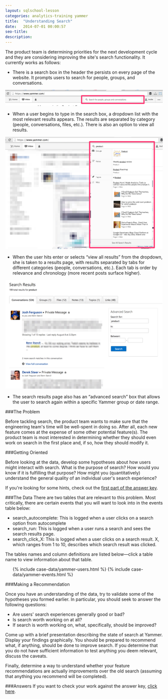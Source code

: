 ```yaml
---
layout: sqlschool-lesson
categories: analytics-training yammer
title:  "Understanding Search"
date:   2014-07-01 00:00:57
seo-title: 
description: 
---
```


The product team is determining priorities for the next development cycle and they are considering improving the site's search functionality. It currently works as follows:

* There is a search box in the header the persists on every page of the website. It prompts users to search for people, groups, and conversations.

<a href="/images/cases/yammer-search.png" class="with-caption image-link" title="Yammer's search bar">
  <img src="/images/cases/yammer-search.png" />  
</a>

* When a user begins to type in the search box, a dropdown list with the most relevant results appears. The results are separated by category (people, conversations, files, etc.). There is also an option to view all results.

<a href="/images/cases/yammer-search-autocomplete.png" class="with-caption image-link" title="Yammer's search auto-complete">
  <img src="/images/cases/yammer-search-autocomplete.png" />  
</a>

* When the user hits enter or selects “view all results” from the dropdown, she is taken to a results page, with results separated by tabs for different categories (people, conversations, etc.). Each tab is order by relevance and chronology (more recent posts surface higher).

<a href="/images/cases/yammer-search-results.png" class="with-caption image-link" title="Yammer's detailed search results">
  <img src="/images/cases/yammer-search-results.png" />  
</a>

* The search results page also has an “advanced search” box that allows the user to search again within a specific Yammer group or date range.

###The Problem

Before tackling search, the product team wants to make sure that the engineering team's time will be well-spent in doing so. After all, each new feature comes at the expense of some other potential feature(s). The product team is most interested in determining whether they should even work on search in the first place and, if so, how they should modify it.

###Getting Oriented

Before looking at the data, develop some hypotheses about how users might interact with search. What is the purpose of search? How would you know if it is fulfilling that purpose? How might you (quantitatively) understand the general quality of an individual user's search experience?

If you're looking for some hints, check out the [first part of the answer key](answers/understanding-search-answers.html).

###The Data
There are two tables that are relevant to this problem. Most critically, there are certain events that you will want to look into in the events table below:

* search\_autocomplete: This is logged when a user clicks on a search option from autocomplete
* search\_run: This is logged when a user runs a search and sees the search results page.
* search\_click\_X: This is logged when a user clicks on a search result. X, which ranges from 1 to 10, describes which search result was clicked.

The tables names and column definitions are listed below&mdash;click a table name to view information about that table.

<div class="accordion">
  <ul>
    {% include case-data/yammer-users.html %}
    {% include case-data/yammer-events.html %}
  </ul>
</div>

###Making a Recommendation

Once you have an understanding of the data, try to validate some of the hypotheses you formed earlier. In particular, you should seek to answer the following questions:

* Are users' search experiences generally good or bad? 
* Is search worth working on at all?
* If search is worth working on, what, specifically, should be improved?

Come up with a brief presentation describing the state of search at Yammer. Display your findings graphically. You should be prepared to recommend what, if anything, should be done to improve search. If you determine that you do not have sufficient information to test anything you deem relevant, discuss the caveats.

Finally, determine a way to understand whether your feature recommendations are actually improvements over the old search (assuming that anything you recommend will be completed).

###Answers
If you want to check your work against the answer key, [click here](answers/understanding-search-answers.html#solution).


